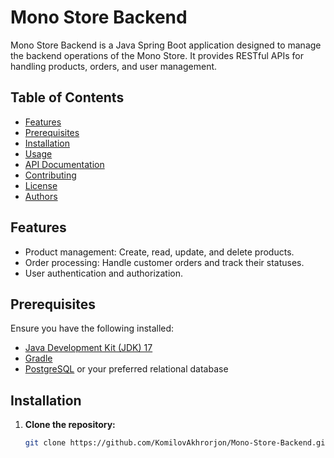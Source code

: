 # Mono Store Backend

Mono Store Backend is a Java Spring Boot application designed to manage the backend operations of the Mono Store. It provides RESTful APIs for handling products, orders, and user management.

## Table of Contents

- [Features](#features)
- [Prerequisites](#prerequisites)
- [Installation](#installation)
- [Usage](#usage)
- [API Documentation](#api-documentation)
- [Contributing](#contributing)
- [License](#license)
- [Authors](#authors)

## Features

- Product management: Create, read, update, and delete products.
- Order processing: Handle customer orders and track their statuses.
- User authentication and authorization.

## Prerequisites

Ensure you have the following installed:

- [Java Development Kit (JDK) 17](https://www.oracle.com/java/technologies/javase-jdk17-downloads.html)
- [Gradle](https://gradle.org/install/)
- [PostgreSQL](https://www.postgresql.org/download/) or your preferred relational database

## Installation

1. **Clone the repository:**

   ```bash
   git clone https://github.com/KomilovAkhrorjon/Mono-Store-Backend.git
